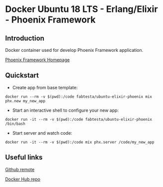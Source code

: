 Docker Ubuntu 18 LTS - Erlang/Elixir - Phoenix Framework
==============
## Introduction 

Docker container used for develop Phoenix Framework application.

[Phoenix Framework Homepage](https://phoenixframework.org/)
## Quickstart

* Create app from base template:
```
docker run --rm -v $(pwd):/code fabtesta/ubuntu-elixir-phoenix mix phx.new my_new_app
```
* Start an interactive shell to configure your new app:
```
docker run -it --rm -v $(pwd):/code fabtesta/ubuntu-elixir-phoenix /bin/bash
```
* Start server and watch code:
```
docker run -it --rm -v $(pwd):/code mix phx.server /code/my_new_app
```

## Useful links

[Github remote](https://github.com/fabtesta/ubuntu-elixir-phoenix)

[Docker Hub repo](https://hub.docker.com/r/fabtesta/ubuntu-elixir-phoenix)